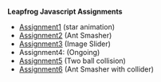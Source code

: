 __Leapfrog Javascript Assignments__
* [Assignment1](https://bipinmdr07.github.io/js-experiments/ast1/) (star animation)
* [Assignment2](https://bipinmdr07.github.io/js-experiments/ast2/) (Ant Smasher)
* [Assignment3](https://bipinmdr07.github.io/js-experiments/ast3/) (Image Slider)
* Assignment4: (Ongoing)
* [Assignment5](https://bipinmdr07/github.io/js-experiments/ast5) (Two ball collision)
* [Assignment6](https://bipinmdr07/github.io/js-experiments/ast6) (Ant Smasher with collider)